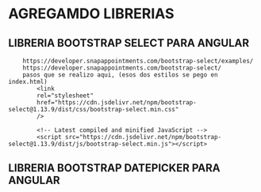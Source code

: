# AGREGAMDO LIBRERIAS

## LIBRERIA BOOTSTRAP SELECT PARA ANGULAR

        https://developer.snapappointments.com/bootstrap-select/examples/
        https://developer.snapappointments.com/bootstrap-select/
        pasos que se realizo aqui, (esos dos estilos se pego en index.html)
            <link
            rel="stylesheet"
            href="https://cdn.jsdelivr.net/npm/bootstrap-select@1.13.9/dist/css/bootstrap-select.min.css"
            />

            <!-- Latest compiled and minified JavaScript -->
            <script src="https://cdn.jsdelivr.net/npm/bootstrap-select@1.13.9/dist/js/bootstrap-select.min.js"></script>

## LIBRERIA BOOTSTRAP DATEPICKER PARA ANGULAR
